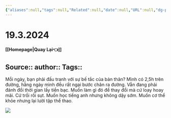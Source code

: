 ```yaml
---
{"aliases":null,"tags":null,"Related":null,"date":null,"URL":null,"dg-publish":true,"image":null,"permalink":"/Dairy/19.3.2024/","dgPassFrontmatter":true,"noteIcon":"2","created":"2024-03-19T17:08:12.066+07:00","updated":"2024-03-19T17:12:51.606+07:00"}
---
```


# 19.3.2024
**[[Homepage\|Quay Lại👈]]**

Source::
author::
Tags::
---

Mỗi ngày, bạn phải đấu tranh với sự bế tắc của bản thân?
Mình có 2,5h trên đường, hằng ngày mình đều rất ngại bước chân ra đường. Vẫn đang phải đánh đổi thời gian lấy tiền bạc.
Muốn làm gì đó để thay đổi mà cứ loay hoay mãi.
Cứ trồi rồi sụt.
Muốn học tiếng anh nhưng không dậy sớm.
Muốn cơ thể khỏe nhưng lại lười tập thể thao.

![](https://i.imgur.com/GEdJxVP.png)
